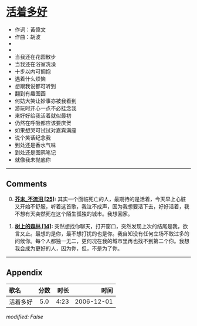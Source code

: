 # [活着多好](https://music.163.com/song?id=65663)

* 作词：黃偉文
* 作曲：胡波
*
*
* 当我还在花园散步
* 当我还在浴室洗澡
* 十步以内可拥抱
* 遇着什么烦恼
* 想跟我说都可听到
* 翻到有趣图画
* 何妨大笑让妙事亦被我看到
* 游玩时开心一点不必挂念我
* 来好好给我活着就似最初
* 仍然在呼吸都应该要庆贺
* 如果想哭可试试对嘉宾满座
* 说个笑话纪念我
* 到处还是香水气味
* 到处还是图鸦笔记
* 就像我未抛底你


---

## Comments
0. **[芥末_不流泪 \[25\]](https://music.163.com/#/user/home?id=99035024):** 其实一个面临死亡的人，最期待的是活着，今天早上心脏又开始不舒服，听着这首歌，我泣不成声，因为我想要活下去，好好活着，我不想有天突然死在这个陌生孤独的城市。我想回家。

1. **[树上的森林 \[14\]](https://music.163.com/#/user/home?id=260491507):** 突然想找你聊天，打开窗口，突然发现上次的结尾是我，欲言又止。最想的是你，最不想打扰的也是你。我自知没有任何立场不敢过多的问候你。每个人都独一无二，更何况在我的城市里再也找不到第二个你。我想我会成为更好的人，因为你，但，不是为了你。



---

## Appendix

|歌名|分数|时长|时间|
|:---|:---:|---:|---:|
|活着多好|5.0|4:23|2006-12-01

*modified: False*